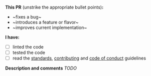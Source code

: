 **This PR** (unstrike the appropriate bullet points)**:**
  - ~fixes a bug~
  - ~introduces a feature or flavor~
  - ~improves current implementation~

**I have:**
  - [ ] linted the code
  - [ ] tested the code
  - [ ] read the [standards](../blob/develop/.github/STANDARDS.md),
  [contributing](../blob/develop/.github/CONTRIBUTING.md) and
  [code of conduct](../blob/develop/.github/CODE_OF_CONDUCT.md) guidelines

**Description and comments**
_TODO_

